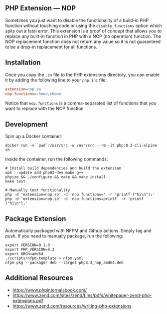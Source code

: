 ## PHP Extension — NOP

Sometimes you just want to disable the functionality of a build-in PHP function without touching code or using the `disable_functions` option which spits out a fatal error.
This extension is a proof of concept that allows you to replace any built-in function in PHP with a NOP (no operation) function.
The NOP replacement function does not return any value so it is not guaranteed to be a drop-in replacement for all functions.

## Installation

Once you copy the `.so` file to the PHP extensions directory, you can enable it by adding the following line to your `php.ini` file:

```ini
extension=nop.so
nop.functions=chmod,chown
```

Notice that `nop.functions` is a comma-separated list of functions that you want to replace with the NOP function.

## Development

Spin up a Docker container:

```shell
docker run -v `pwd`:/usr/src -w /usr/src --rm -it php:8.3-cli-alpine sh
```

Inside the container, run the following commands:

```shell
# Install build dependencies and build the extension
apk --update add php83-dev make g++
phpize && ./configure && make && make install
make test

# Manually test functionality
php -d 'extension=nop.so' -d 'nop.functions=' -r 'printf ("hi\n");'
php -d 'extension=nop.so' -d 'nop.functions=printf' -r 'printf ("hi\n");'
```

## Package Extension

Automatically packaged with NFPM and Github actions. Simply tag and push. If you need to manually package, run the following:

```shell
export VERSION=0.1.0
export PHP_VERSION=8.3
export ARCH=amd64
./scripts/nfpm-template > nfpm.yaml
nfpm pkg --packager deb --target php8.3_nop_amd64.deb
```

## Additional Resources

- https://www.phpinternalsbook.com/
- https://www.zend.com/sites/zend/files/pdfs/whitepaper-zend-php-extensions.pdf
- https://www.zend.com/resources/writing-php-extensions
